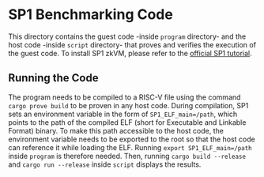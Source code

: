 # SP1 Benchmarking Code

This directory contains the guest code -inside `program` directory- and the host code -inside `script` directory- that proves and verifies 
the execution of the guest code. To install SP1 zkVM, please refer to the [official SP1 tutorial](https://docs.succinct.xyz/docs/sp1/getting-started/install).

## Running the Code

The program needs to be compiled to a RISC-V file using the command `cargo prove build` to be proven in any host code. During compilation, SP1 sets an environment variable in the form of `SP1_ELF_main=/path`, which points to the path of the compiled ELF (short for Executable and Linkable Format) binary. To make this path accessible to the host code, the environment variable needs to be exported to the root so that the host code can reference it while loading the ELF. Running `export SP1_ELF_main=/path` inside `program` is therefore needed. Then, running `cargo build --release` and `cargo run --release` inside `script` displays the results.

